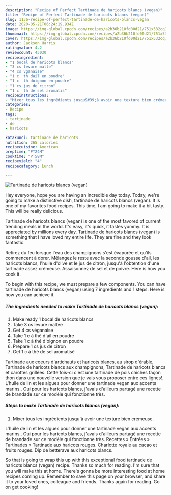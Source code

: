 ```yaml
---
description: "Recipe of Perfect Tartinade de haricots blancs (vegan)"
title: "Recipe of Perfect Tartinade de haricots blancs (vegan)"
slug: 1136-recipe-of-perfect-tartinade-de-haricots-blancs-vegan
date: 2020-05-21T06:24:19.934Z
image: https://img-global.cpcdn.com/recipes/a2b36b210fd00d21/751x532cq70/tartinade-de-haricots-blancs-vegan-photo-principale-de-la-recette.jpg
thumbnail: https://img-global.cpcdn.com/recipes/a2b36b210fd00d21/751x532cq70/tartinade-de-haricots-blancs-vegan-photo-principale-de-la-recette.jpg
cover: https://img-global.cpcdn.com/recipes/a2b36b210fd00d21/751x532cq70/tartinade-de-haricots-blancs-vegan-photo-principale-de-la-recette.jpg
author: Jackson Harris
ratingvalue: 4.2
reviewcount: 43030
recipeingredient:
- "1 bocal de haricots blancs"
- "3 cs levure malte"
- "4 cs vganaise"
- "1 c  th dail en poudre"
- "1 c  th doignon en poudre"
- "1 cs jus de citron"
- "1 c  th de sel aromatis"
recipeinstructions:
- "Mixer tous les ingrédients jusqu&#39;à avoir une texture bien crémeuse."
categories:
- Recipe
tags:
- tartinade
- de
- haricots

katakunci: tartinade de haricots 
nutrition: 265 calories
recipecuisine: American
preptime: "PT24M"
cooktime: "PT58M"
recipeyield: "4"
recipecategory: Lunch

---
```



![Tartinade de haricots blancs (vegan)](https://img-global.cpcdn.com/recipes/a2b36b210fd00d21/751x532cq70/tartinade-de-haricots-blancs-vegan-photo-principale-de-la-recette.jpg)

Hey everyone, hope you are having an incredible day today. Today, we're going to make a distinctive dish, tartinade de haricots blancs (vegan). It is one of my favorites food recipes. This time, I am going to make it a bit tasty. This will be really delicious.

Tartinade de haricots blancs (vegan) is one of the most favored of current trending meals in the world. It's easy, it's quick, it tastes yummy. It is appreciated by millions every day. Tartinade de haricots blancs (vegan) is something that I have loved my entire life. They are fine and they look fantastic.

Retirez du feu lorsque l&#39;eau des champignons s&#39;est évaporée et qu&#39;ils commencent à dorer. Mélangez le reste avec la seconde gousse d&#39;ail, les haricots blancs, l&#39;huile d&#39;olive et le jus de citron, jusqu&#39;à l&#39;obtention d&#39;une tartinade assez crémeuse. Assaisonnez de sel et de poivre. Here is how you cook it.


To begin with this recipe, we must prepare a few components. You can have tartinade de haricots blancs (vegan) using 7 ingredients and 1 steps. Here is how you can achieve it.

<!--inarticleads1-->

##### The ingredients needed to make Tartinade de haricots blancs (vegan):

1. Make ready 1 bocal de haricots blancs
1. Take 3 cs levure maltée
1. Get 4 cs véganaise
1. Take 1 c à thé d&#39;ail en poudre
1. Take 1 c à thé d&#39;oignon en poudre
1. Prepare 1 cs jus de citron
1. Get 1 c à thé de sel aromatisé


Tartinade aux coeurs d&#39;artichauts et haricots blancs, au sirop d&#39;érable, Tartinade de haricots blancs aux champignons, Tartinade de haricots blancs et carottes grillées. Cette fois-ci c&#39;est une tartinade de pois chiches façon thon dans une nouvelle version que je vais vous proposer entre ces lignes!. L&#39;huile de lin et les algues pour donner une tartinade vegan aux accents marins.. Oui pour les haricots blancs, j&#39;avais d&#39;ailleurs partagé une recette de brandade sur ce modèle qui fonctionne très. 

<!--inarticleads2-->

##### Steps to make Tartinade de haricots blancs (vegan):

1. Mixer tous les ingrédients jusqu&#39;à avoir une texture bien crémeuse.


L&#39;huile de lin et les algues pour donner une tartinade vegan aux accents marins.. Oui pour les haricots blancs, j&#39;avais d&#39;ailleurs partagé une recette de brandade sur ce modèle qui fonctionne très. Recettes » Entrées » Tartinades » Tartinade aux haricots rouges. Charlotte royale au cacao et fruits rouges. Dip de betterave aux haricots blancs. 

So that is going to wrap this up with this exceptional food tartinade de haricots blancs (vegan) recipe. Thanks so much for reading. I'm sure that you will make this at home. There's gonna be more interesting food at home recipes coming up. Remember to save this page on your browser, and share it to your loved ones, colleague and friends. Thanks again for reading. Go on get cooking!
